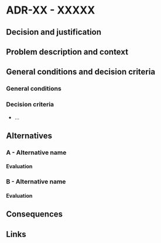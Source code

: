 # ADR-XX - XXXXX

## Decision and justification

## Problem description and context

## General conditions and decision criteria

### General conditions

### Decision criteria

-   ...

## Alternatives

### A - Alternative name

#### Evaluation

### B - Alternative name

#### Evaluation

## Consequences

## Links
